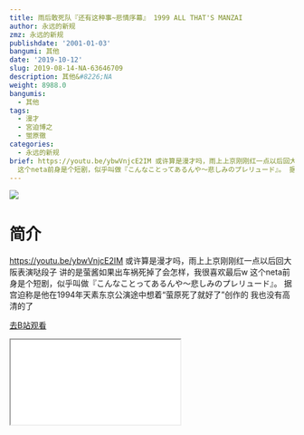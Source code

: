```yaml
---
title: 雨后敢死队『还有这种事~悲情序幕』 1999 ALL THAT'S MANZAI
author: 永远的新规
zmz: 永远的新规
publishdate: '2001-01-03'
bangumi: 其他
date: '2019-10-12'
slug: 2019-08-14-NA-63646709
description: 其他&#8226;NA
weight: 8988.0
bangumis:
  - 其他
tags:
  - 漫才
  - 宮迫博之
  - 蛍原徹
categories:
  - 永远的新规
brief: https://youtu.be/ybwVnjcE2IM 或许算是漫才吗，雨上上京刚刚红一点以后回大阪表演哒段子 讲的是萤酱如果出车祸死掉了会怎样，我很喜欢最后w
  这个neta前身是个短剧，似乎叫做『こんなことってあるんや～悲しみのプレリュード』。 据宫迫称是他在1994年天素东京公演途中想着“萤原死了就好了”创作的 我也没有高清的了
---
```

![](https://raw.githubusercontent.com/tcgriffith/owaraisite/master/static/tmpimg/eb8ff74f4c6fafe7f3598f1e245ce8c4e84f36ee.jpg.480.jpg)
# 简介  
https://youtu.be/ybwVnjcE2IM
或许算是漫才吗，雨上上京刚刚红一点以后回大阪表演哒段子
讲的是萤酱如果出车祸死掉了会怎样，我很喜欢最后w
这个neta前身是个短剧，似乎叫做『こんなことってあるんや～悲しみのプレリュード』。
据宫迫称是他在1994年天素东京公演途中想着“萤原死了就好了”创作的
我也没有高清的了  

[去B站观看](https://www.bilibili.com/video/av63646709/)
<div class ="resp-container"><iframe class="testiframe" src="//player.bilibili.com/player.html?aid=63646709"", scrolling="no", allowfullscreen="true" > </iframe></div> 
